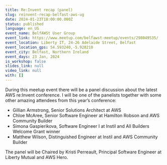 ```yaml
---
title: Re:Invent recap (panel)
slug: reinvent-recap-belfast-aws-ug
date: 2024-01-23T18:00:00.000Z
status: published
language: en_US
event_name: BelfAWSt User Group
event_link: https://www.meetup.com/belfawst-meetup/events/298049535/
event_location: Liberty IT, 24-26 Adelaide Street, Belfast
event_location_gps: 54.593240,-5.928210
event_city: Belfast, Northern Ireland
event_days: 23 Jan, 2024
is_workshop: false
slides_link: null
video_link: null
with: []
---
```


During this meetup event there will be a panel discussion about the latest AWS re:Invent conference. I will be one of the panelists together with some other amazing attendees from this year’s conference:

- Gillian Armstrong, Senior Solutions Architect at AWS
- Chloe McAree, Senior Software Engineer at Hamilton Robson and AWS Community Builder
- Simona Gaspierikova, Software Engineer I at Instil and All Builders Welcome Grant winner
- Matthew Wilson, Distinguished Engineer at Instil and AWS Community Builder

The panel will be Chaired by Kristi Perreault, Principal Software Engineer at Liberty Mutual and AWS Hero.
